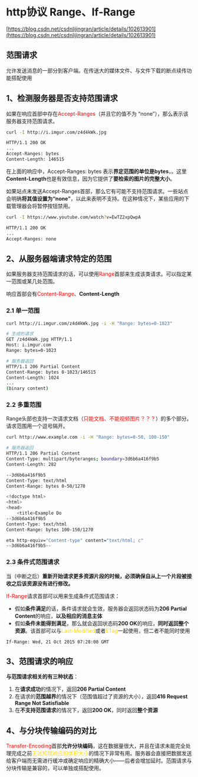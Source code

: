 # http协议 Range、If-Range

[https://blog.csdn.net/csdnlijingran/article/details/102613901](https://blog.csdn.net/csdnlijingran/article/details/102613901)

## 范围请求

允许发送消息的一部分到客户端。在传送大的媒体文件、与文件下载的断点续传功能搭配使用

## 1、检测服务器是否支持范围请求

如果在响应首部中存在<font color=red>Accept-Ranges</font>（并且它的值不为 “none”），那么表示该服务器支持范围请求。

```sh
curl -I http://i.imgur.com/z4d4kWk.jpg

HTTP/1.1 200 OK
...
Accept-Ranges: bytes
Content-Length: 146515
```

在上面的响应中，Accept-Ranges: bytes 表示**界定范围的单位是bytes**，。这里**Content-Length**也是有效信息，因为它提供了**要检索的图片的完整大小**。

如果站点未发送Accept-Ranges首部，那么它有可能不支持范围请求。一些站点会明确**将其值设置为“none”**，以此来表明不支持。在这种情况下，某些应用的下载管理器会将暂停按钮禁用。

```sh
curl -I https://www.youtube.com/watch?v=EwTZ2xpQwpA

HTTP/1.1 200 OK
...
Accept-Ranges: none
```

## 2、从服务器端请求特定的范围

如果服务器支持范围请求的话，可以使用<font color=red>Range</font>首部来生成该类请求。可以指定某一范围或某几处范围。

响应首部会有<font color=red>Content-Range</font>、**Content-Length**

### 2.1 单一范围

```sh
curl http://i.imgur.com/z4d4kWk.jpg -i -H "Range: bytes=0-1023"

# 生成的请求
GET /z4d4kWk.jpg HTTP/1.1
Host: i.imgur.com
Range: bytes=0-1023

# 服务器返回
HTTP/1.1 206 Partial Content
Content-Range: bytes 0-1023/146515
Content-Length: 1024
...
(binary content)
```

### 2.2 多重范围

Range头部也支持一次请求文档（<font color=red>只能文档、不能视频图片？？？</font>）的多个部分。请求范围用一个逗号隔开。

```sh
curl http://www.example.com -i -H "Range: bytes=0-50, 100-150"

# 服务器返回
HTTP/1.1 206 Partial Content
Content-Type: multipart/byteranges; boundary=3d6b6a416f9b5
Content-Length: 282

--3d6b6a416f9b5
Content-Type: text/html
Content-Range: bytes 0-50/1270

<!doctype html>
<html>
<head>
	<title>Example Do
--3d6b6a416f9b5
Content-Type: text/html
Content-Range: bytes 100-150/1270

eta http-equiv="Content-type" content="text/html; c"
--3d6b6a416f9b5--
```

### 2.3 条件式范围请求

当（中断之后）**重新开始请求更多资源片段的时候，必须确保自从上一个片段被接收之后该资源没有进行修改。**

<font color=red>If-Range</font>请求首部可以用来生成条件式范围请求：

- 假如**条件满足**的话，条件请求就会生效，服务器会返回状态码为**206 Partial Content**的响应，**以及相应的消息主体**
- 假如**条件未能得到满足**，那么就会返回状态码**200 OK**的响应，**同时返回整个资源**。该首部可以与<font color=gold>Last-Modified</font>或者<font color=gold>ETag</font>一起使用，但二者不能同时使用

```
If-Range: Wed, 21 Oct 2015 07:28:00 GMT
```

## 3、范围请求的响应

**与范围请求相关的有三种状态**：

1. 在**请求成功**的情况下，返回**206 Partial Content**
2. 在请求的**范围越界**的情况下（范围值超过了资源的大小），返回**416 Request Range Not Satisfiable**
3. 在**不支持范围请求**的情况下，返回**200 OK**，同时返回**整个资源**

## 4、与分块传输编码的对比

<font color=red>Transfer-Encoding</font>首部**允许分块编码**，这在数据量很大，并且在请求未能完全处理完成之前<font color=gold>无法知晓响应的体积大小</font>的情况下非常有用。服务器会直接把数据发送给客户端而无需进行缓冲或确定响应的精确大小——后者会增加延时。范围请求与分块传输是兼容的，可以单独或搭配使用。